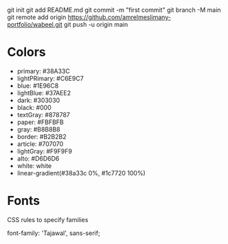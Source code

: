 git init
git add README.md
git commit -m "first commit"
git branch -M main
git remote add origin https://github.com/amrelmeslimany-portfolio/wabeel.git
git push -u origin main

# Colors

- primary: #38A33C
- lightPRimary: #C6E9C7
- blue: #1E96C8
- lightBlue: #37AEE2
- dark: #303030
- black: #000
- textGray: #878787
- paper: #FBFBFB
- gray: #B8B8B8
- border: #B2B2B2
- article: #707070
- lightGray: #F9F9F9
- alto: #D6D6D6
- white: white
- linear-gradient(#38a33c 0%, #1c7720 100%)

# Fonts

<style>
@import url('https://fonts.googleapis.com/css2?family=Tajawal&display=swap');
</style>

CSS rules to specify families

font-family: 'Tajawal', sans-serif;
